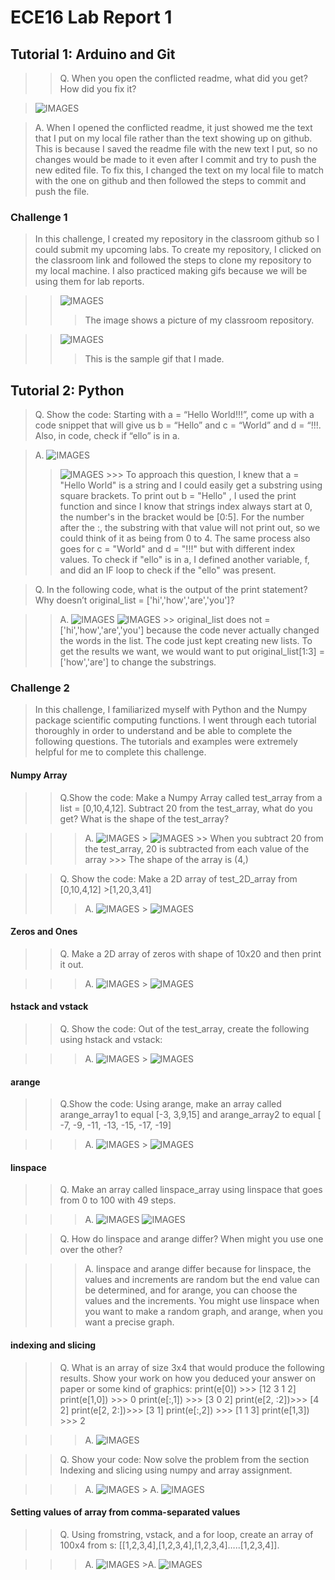 # ECE16 Lab Report 1

## Tutorial 1: Arduino and Git

>>Q. When you open the conflicted readme, what did you get? How did you fix it?

> ![IMAGES](IMAGES/README.png)

>A. When I opened the conflicted readme, it just showed me the text that I put on my local file rather than the text showing up on github. This is because I saved the readme file with the new text I put, so no changes would be made to it even after I commit and try to push the new edited file. To fix this, I changed the text on my local file to match with the one on github and then followed the steps to commit and push the file. 

### Challenge 1
>In this challenge, I created my repository in the classroom github so I could submit my upcoming labs. To create my repository, I clicked on the classroom link and followed the steps to clone my repository to my local machine. I also practiced making gifs because we will be using them for lab reports.  


>> ![IMAGES](IMAGES/Repository.png)
>>> The image shows a picture of my classroom repository. 

>>![IMAGES](IMAGES/GIF.gif)
>>> This is the sample gif that I made. 

## Tutorial 2: Python

>Q. Show the code: Starting with a = “Hello World!!!”, come up with a code snippet that will give us b = “Hello” and c = “World” and 
d = “!!!. Also, in code, check if “ello” is in a. 

>A. ![IMAGES](IMAGES/HelloWorld.png)
  >> ![IMAGES](IMAGES/HelloWorldOutput.png)
    >>> To approach this question, I knew that a = "Hello World" is a string and I could easily get a substring using square brackets. To print out b = "Hello" , I used the print function and since I know that strings index always start at 0, the number's in the bracket would be [0:5]. For the number after the :, the substring with that value will not print out, so we could think of it as being from 0 to 4. The same process also goes for c = "World" and d = "!!!" but with different index values. To check if "ello" is in a, I defined another variable, f, and did an IF loop to check if the "ello" was present. 



>Q. In the following code, what is the output of the print statement? Why doesn’t original_list = ['hi','how','are','you']?

>>A. ![IMAGES](IMAGES/OriginalList.png)
   > ![IMAGES](IMAGES/OriginalListOutput.png)
    >> original_list does not = ['hi','how','are','you'] because the code never actually changed the words in the list. The code just kept creating new lists. To get the results we want, we would want to put original_list[1:3] = ['how','are'] to change the substrings. 
 

### Challenge 2
>In this challenge, I familiarized myself with Python and the Numpy package scientific computing functions. I went through each tutorial thoroughly in order to understand and be able to complete the following questions. The tutorials and examples were extremely helpful for me to complete this challenge. 

#### Numpy Array
>>Q.Show the code: Make a Numpy Array called test_array  from a list = [0,10,4,12]. Subtract 20 from the test_array, what do you get? What is the shape of the test_array?

>>>A.  ![IMAGES](IMAGES/NumpyArray1.png)
    > ![IMAGES](IMAGES/NumpyArray1Results.png)
    >> When you subtract 20 from the test_array, 20 is subtracted from each value of the array
    >>> The shape of the array is (4,)

>>Q. Show the code: Make a 2D array of test_2D_array from [0,10,4,12]
                                                         >[1,20,3,41]
>>>A. ![IMAGES](IMAGES/NumpyArray2.png)
      > ![IMAGES](IMAGES/NumpyArray2results.png)

#### Zeros and Ones

>>Q. Make a 2D array of zeros with shape of 10x20 and then print it out.

>>> A. ![IMAGES](IMAGES/Zeros:Ones.png)
    > ![IMAGES](IMAGES/Zeros:Onesresults.png)

#### hstack and vstack

>>Q. Show the code: Out of the test_array, create the following using hstack and vstack: 

>>> A. ![IMAGES](IMAGES/hstack:vstack.png)
    > ![IMAGES](IMAGES/hstack:vstackresult.png)

#### arange

>>Q.Show the code: Using arange, make an array called arange_array1 to equal [-3, 3,9,15] and arange_array2 to equal [ -7,  -9, -11, -13, -15, -17, -19]

>>> A. ![IMAGES](IMAGES/arange.png)
    > ![IMAGES](IMAGES/arangeresults.png)

#### linspace

>>Q. Make an array called linspace_array using linspace that goes from 0 to 100 with 49 steps. 

>>>A. ![IMAGES](IMAGES/linspace.png)
   > ![IMAGES](IMAGES/linspaceresults.png)

>>Q. How do linspace and arange differ? When might you use one over the other?

>>>A. linspace and arange differ because for linspace, the values and increments are random but the end value can be determined, and for arange, you can choose the values and the increments. You might use linspace when you want to make a random graph, and arange, when you want a precise graph. 

#### indexing and slicing

>>Q. What is an array of size 3x4 that would produce the following results. Show your work on how you deduced your answer on paper or some kind of graphics:
print(e[0])     >>> [12 3 1 2]
print(e[1,0])  >>> 0
print(e[:,1])   >>> [3 0 2]
print(e[2, :2])>>> [4 2]
print(e[2, 2:])>>> [3 1] 
print(e[:,2])  >>> [1 1 3]
print(e[1,3]) >>> 2

>>> A. ![IMAGES](IMAGES/index:slicinghand.JPG)

>>Q. Show your code: Now solve the problem from the section Indexing and slicing using numpy and array assignment.

>>> A. ![IMAGES](IMAGES/indexingandslicing.png)
    > A. ![IMAGES](IMAGES/indexingandslicingresults.png)

#### Setting values of array from comma-separated values

>>Q.  Using fromstring, vstack, and a for loop, create an array of 100x4 from s: [[1,2,3,4],[1,2,3,4],[1,2,3,4]…..[1,2,3,4]]. 

>>> A. ![IMAGES](IMAGES/SettingValuesfromComma.png)
    >A. ![IMAGES](IMAGES/SettingValuesFromCommaresults.png)










